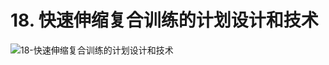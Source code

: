 # 18. 快速伸缩复合训练的计划设计和技术

![18-快速伸缩复合训练的计划设计和技术](https://fxpby.oss-cn-beijing.aliyuncs.com/blogImg/workout/cscs/18.%E5%BF%AB%E9%80%9F%E4%BC%B8%E7%BC%A9%E5%A4%8D%E5%90%88%E8%AE%AD%E7%BB%83%E7%9A%84%E8%AE%A1%E5%88%92%E8%AE%BE%E8%AE%A1%E5%92%8C%E6%8A%80%E6%9C%AF.png)
